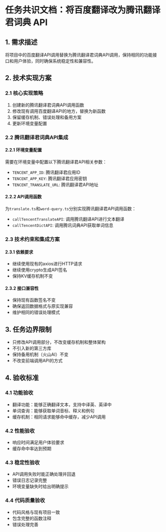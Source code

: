 # 任务共识文档：将百度翻译改为腾讯翻译君词典 API

## 1. 需求描述

将项目中的百度翻译API调用替换为腾讯翻译君词典API调用，保持相同的功能接口和用户体验，同时确保系统稳定性和兼容性。

## 2. 技术实现方案

### 2.1 核心实现策略
1. 创建新的腾讯翻译君词典API调用函数
2. 修改现有调用百度翻译API的地方，替换为新函数
3. 保留缓存机制、错误处理和备用方案
4. 更新环境变量配置

### 2.2 腾讯翻译君词典API集成

#### 2.2.1 环境变量配置
需要在环境变量中配置以下腾讯翻译君API相关参数：
- `TENCENT_APP_ID`: 腾讯翻译君应用ID
- `TENCENT_APP_KEY`: 腾讯翻译君应用密钥
- `TENCENT_TRANSLATE_URL`: 腾讯翻译君API地址

#### 2.2.2 API调用函数
为`translate.ts`和`word-query.ts`分别实现腾讯翻译君API调用函数：
- `callTencentTranslateAPI`: 调用腾讯翻译API进行文本翻译
- `callTencentDictAPI`: 调用腾讯词典API获取单词信息

### 2.3 技术约束和集成方案

#### 2.3.1 依赖要求
- 继续使用现有的axios进行HTTP请求
- 继续使用crypto生成API签名
- 保持KV缓存机制不变

#### 2.3.2 接口兼容性
- 保持现有函数签名不变
- 确保返回数据格式与原实现兼容
- 维护相同的错误处理模式

## 3. 任务边界限制

- 只修改API调用部分，不改变缓存机制和整体架构
- 不引入新的第三方库
- 保持备用机制（火山AI）不变
- 不改变前端调用API的方式

## 4. 验收标准

### 4.1 功能验收
- 翻译功能：能够正确翻译文本，支持中译英、英译中
- 单词查询：能够获取单词音标、释义和例句
- 缓存机制：相同请求能够命中缓存，减少API调用

### 4.2 性能验收
- 响应时间满足用户体验要求
- 缓存命中率达到预期

### 4.3 稳定性验收
- API调用失败时能正确处理并回退
- 错误日志记录完整
- 环境变量缺失时给出明确提示

### 4.4 代码质量验收
- 代码风格与现有项目一致
- 包含完整的函数注释
- 错误处理完善